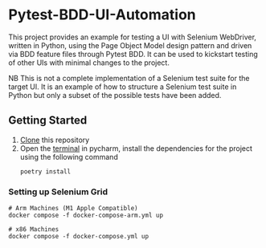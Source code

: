 # Pytest-BDD-UI-Automation
This project provides an example for testing a UI with Selenium WebDriver, written in Python, using the Page Object Model design pattern and driven via BDD feature files through Pytest BDD. It can be used to kickstart testing of other UIs with minimal changes to the project.

NB This is not a complete implementation of a Selenium test suite for the target UI. It is an example of how to structure a Selenium test suite in Python but only a subset of the possible tests have been added.

## Getting Started
1. [Clone](https://www.jetbrains.com/help/pycharm/set-up-a-git-repository.html#clone-repo) this repository
2. Open the [terminal](https://www.jetbrains.com/help/pycharm/terminal-emulator.html#open-terminal) in pycharm, install the dependencies for the project using the following command
    ```
    poetry install
    ```
### Setting up Selenium Grid
```shell script
# Arm Machines (M1 Apple Compatible)
docker compose -f docker-compose-arm.yml up

# x86 Machines
docker compose -f docker-compose.yml up
```

